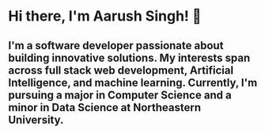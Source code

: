 # Hi there, I'm Aarush Singh! 🚀 
## I'm a software developer passionate about building innovative solutions. My interests span across full stack web development, Artificial Intelligence, and machine learning. Currently, I'm pursuing a major in Computer Science and a minor in Data Science at Northeastern University. 

<!--
**aarush6848ddh/aarush6848ddh** is a ✨ _special_ ✨ repository because its `README.md` (this file) appears on your GitHub profile.

Here are some ideas to get you started:

- 🔭 I’m currently working on ...
- 🌱 I’m currently learning ...
- 👯 I’m looking to collaborate on ...
- 🤔 I’m looking for help with ...
- 💬 Ask me about ...
- 📫 How to reach me: ...
- 😄 Pronouns: ...
- ⚡ Fun fact: ...
-->

